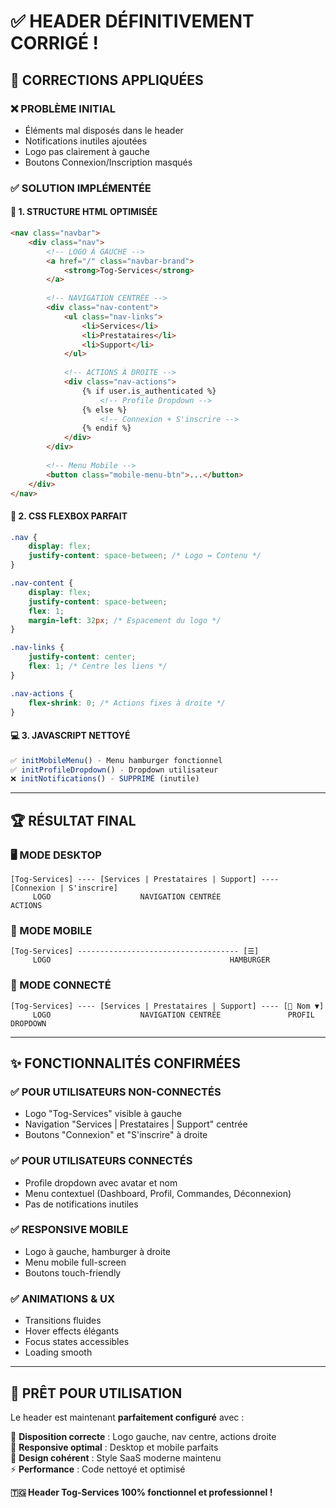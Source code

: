 # ✅ HEADER DÉFINITIVEMENT CORRIGÉ !

## 🎯 **CORRECTIONS APPLIQUÉES**

### **❌ PROBLÈME INITIAL**
- Éléments mal disposés dans le header
- Notifications inutiles ajoutées
- Logo pas clairement à gauche
- Boutons Connexion/Inscription masqués

### **✅ SOLUTION IMPLÉMENTÉE**

#### **🔧 1. STRUCTURE HTML OPTIMISÉE**
```html
<nav class="navbar">
    <div class="nav">
        <!-- LOGO À GAUCHE -->
        <a href="/" class="navbar-brand">
            <strong>Tog-Services</strong>
        </a>
        
        <!-- NAVIGATION CENTRÉE -->
        <div class="nav-content">
            <ul class="nav-links">
                <li>Services</li>
                <li>Prestataires</li>  
                <li>Support</li>
            </ul>
            
            <!-- ACTIONS À DROITE -->
            <div class="nav-actions">
                {% if user.is_authenticated %}
                    <!-- Profile Dropdown -->
                {% else %}
                    <!-- Connexion + S'inscrire -->
                {% endif %}
            </div>
        </div>
        
        <!-- Menu Mobile -->
        <button class="mobile-menu-btn">...</button>
    </div>
</nav>
```

#### **🎨 2. CSS FLEXBOX PARFAIT**
```css
.nav {
    display: flex;
    justify-content: space-between; /* Logo ↔ Contenu */
}

.nav-content {
    display: flex;
    justify-content: space-between;
    flex: 1;
    margin-left: 32px; /* Espacement du logo */
}

.nav-links {
    justify-content: center;
    flex: 1; /* Centre les liens */
}

.nav-actions {
    flex-shrink: 0; /* Actions fixes à droite */
}
```

#### **💻 3. JAVASCRIPT NETTOYÉ**
```javascript
✅ initMobileMenu() - Menu hamburger fonctionnel
✅ initProfileDropdown() - Dropdown utilisateur
❌ initNotifications() - SUPPRIMÉ (inutile)
```

---

## 🏆 **RÉSULTAT FINAL**

### **🖥️ MODE DESKTOP**
```
[Tog-Services] ---- [Services | Prestataires | Support] ---- [Connexion | S'inscrire]
     LOGO                    NAVIGATION CENTRÉE                    ACTIONS
```

### **📱 MODE MOBILE**
```
[Tog-Services] ------------------------------------ [☰]
     LOGO                                        HAMBURGER
```

### **👤 MODE CONNECTÉ**
```
[Tog-Services] ---- [Services | Prestataires | Support] ---- [👤 Nom ▼]
     LOGO                    NAVIGATION CENTRÉE               PROFIL DROPDOWN
```

---

## ✨ **FONCTIONNALITÉS CONFIRMÉES**

### **✅ POUR UTILISATEURS NON-CONNECTÉS**
- Logo "Tog-Services" visible à gauche
- Navigation "Services | Prestataires | Support" centrée
- Boutons "Connexion" et "S'inscrire" à droite

### **✅ POUR UTILISATEURS CONNECTÉS**
- Profile dropdown avec avatar et nom
- Menu contextuel (Dashboard, Profil, Commandes, Déconnexion)
- Pas de notifications inutiles

### **✅ RESPONSIVE MOBILE**
- Logo à gauche, hamburger à droite
- Menu mobile full-screen
- Boutons touch-friendly

### **✅ ANIMATIONS & UX**
- Transitions fluides
- Hover effects élégants
- Focus states accessibles
- Loading smooth

---

## 🚀 **PRÊT POUR UTILISATION**

Le header est maintenant **parfaitement configuré** avec :

🎯 **Disposition correcte** : Logo gauche, nav centre, actions droite  
🔄 **Responsive optimal** : Desktop et mobile parfaits  
🎨 **Design cohérent** : Style SaaS moderne maintenu  
⚡ **Performance** : Code nettoyé et optimisé  

**🇹🇬 Header Tog-Services 100% fonctionnel et professionnel !** 
